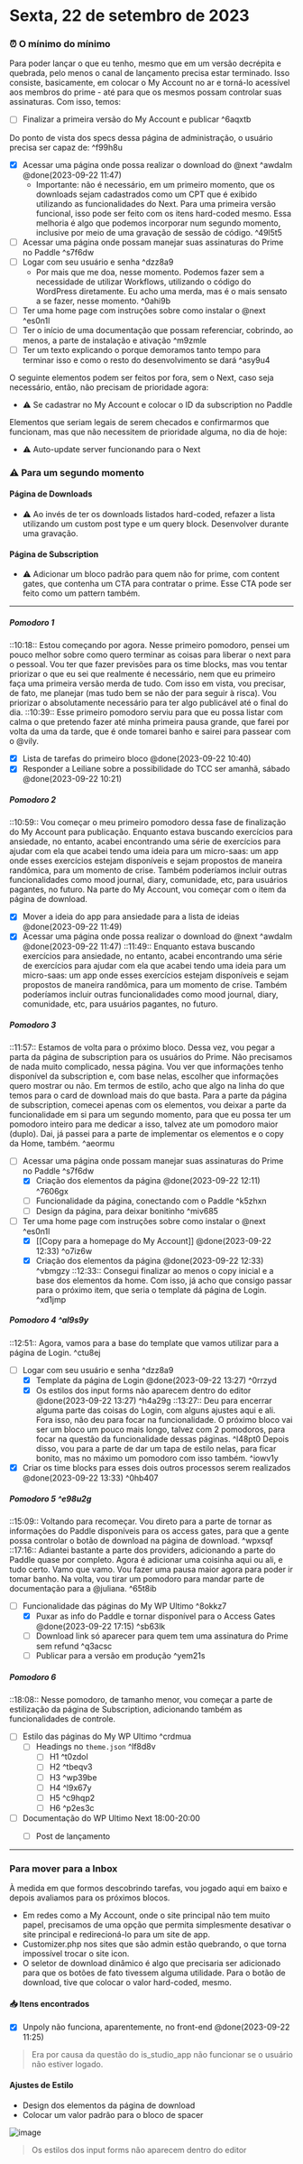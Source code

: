 # Sexta, 22 de setembro de 2023

### ⏰ O mínimo do mínimo
Para poder lançar o que eu tenho, mesmo que em um versão decrépita e quebrada, pelo menos o canal de lançamento precisa estar terminado. Isso consiste, basicamente, em colocar o My Account no ar e torná-lo acessível aos membros do prime - até para que os mesmos possam controlar suas assinaturas.
Com isso, temos:
- [ ] Finalizar a primeira versão do My Account e publicar ^6aqxtb

Do ponto de vista dos specs dessa página de administração, o usuário precisa ser capaz de: ^f99h8u
- [x] Acessar uma página onde possa realizar o download do @next ^awdalm @done(2023-09-22 11:47)
	- Importante: não é necessário, em um primeiro momento, que os downloads sejam cadastrados como um CPT que é exibido utilizando as funcionalidades do Next. Para uma primeira versão funcional, isso pode ser feito com os itens hard-coded mesmo. Essa melhoria é algo que podemos incorporar num segundo momento, inclusive por meio de uma gravação de sessão de código. ^49l5t5
- [ ] Acessar uma página onde possam manejar suas assinaturas do Prime no Paddle ^s7f6dw
- [ ] Logar com seu usuário e senha ^dzz8a9
	- Por mais que me doa, nesse momento. Podemos fazer sem a necessidade de utilizar Workflows, utilizando o código do WordPress diretamente. Eu acho uma merda, mas é o mais sensato a se fazer, nesse momento. ^0ahi9b
- [ ] Ter uma home page com instruções sobre como instalar o @next ^es0n1l
- [ ] Ter o início de uma documentação que possam referenciar, cobrindo, ao menos, a parte de instalação e ativação ^m9zmle
- [ ] Ter um texto explicando o porque demoramos tanto tempo para terminar isso e como o resto do desenvolvimento se dará ^asy9u4

O seguinte elementos podem ser feitos por fora, sem o Next, caso seja necessário, então, não precisam de prioridade agora:
- ⚠️ Se cadastrar no My Account e colocar o ID da subscription no Paddle

Elementos que seriam legais de serem checados e confirmarmos que funcionam, mas que não necessitem de prioridade alguma, no dia de hoje:
- ⚠️ Auto-update server funcionando para o Next

### ⚠️ Para um segundo momento
#### Página de Downloads
- ⚠️ Ao invés de ter os downloads listados hard-coded, refazer a lista utilizando um custom post type e um query block. Desenvolver durante uma gravação.
#### Página de Subscription
- ⚠️ Adicionar um bloco padrão para quem não for prime, com content gates, que contenha um CTA para contratar o prime. Esse CTA pode ser feito como um pattern também.

---
##### Pomodoro 1
::10:18:: Estou começando por agora. Nesse primeiro pomodoro, pensei um pouco melhor sobre como quero terminar as coisas para liberar o next para o pessoal. Vou ter que fazer previsões para os time blocks, mas vou tentar priorizar o que eu sei que realmente é necessário, nem que eu primeiro faça uma primeira versão merda de tudo.
Com isso em vista, vou precisar, de fato, me planejar (mas tudo bem se não der para seguir à risca). Vou priorizar o absolutamente necessário para ter algo publicável até o final do dia.
::10:39:: Esse primeiro pomodoro serviu para que eu possa listar com calma o que pretendo fazer até minha primeira pausa grande, que farei por volta da uma da tarde, que é onde tomarei banho e sairei para passear com o @vily.
- [x] Lista de tarefas do primeiro bloco @done(2023-09-22 10:40)
- [x] Responder a Leiliane sobre a possibilidade do TCC ser amanhã, sábado @done(2023-09-22 10:21)

##### Pomodoro 2
::10:59:: Vou começar o meu primeiro pomodoro dessa fase de finalização do My Account para publicação. Enquanto estava buscando exercícios para ansiedade, no entanto, acabei encontrando uma série de exercícios para ajudar com ela que acabei tendo uma ideia para um micro-saas: um app onde esses exercícios estejam disponíveis e sejam propostos de maneira randômica, para um momento de crise. Também poderíamos incluir outras funcionalidades como mood journal, diary, comunidade, etc, para usuários pagantes, no futuro. Na parte do My Account, vou começar com o item da página de download.
- [x] Mover a ideia do app para ansiedade para a lista de ideias @done(2023-09-22 11:49)
- [x] Acessar uma página onde possa realizar o download do @next ^awdalm @done(2023-09-22 11:47)
::11:49:: Enquanto estava buscando exercícios para ansiedade, no entanto, acabei encontrando uma série de exercícios para ajudar com ela que acabei tendo uma ideia para um micro-saas: um app onde esses exercícios estejam disponíveis e sejam propostos de maneira randômica, para um momento de crise. Também poderíamos incluir outras funcionalidades como mood journal, diary, comunidade, etc, para usuários pagantes, no futuro.

##### Pomodoro 3
::11:57:: Estamos de volta para o próximo bloco. Dessa vez, vou pegar a parta da página de subscription para os usuários do Prime. Não precisamos de nada muito complicado, nessa página. Vou ver que informações tenho disponível da subscription e, com base nelas, escolher que informações quero mostrar ou não. Em termos de estilo, acho que algo na linha do que temos para o card de download mais do que basta.
Para a parte da página de subscription, comecei apenas com os elementos, vou deixar a parte da funcionalidade em si para um segundo momento, para que eu possa ter um pomodoro inteiro para me dedicar a isso, talvez ate um pomodoro maior (duplo).
Dai, já passei para a parte de implementar os elementos e o copy da Home, também. ^aeormu
- [ ] Acessar uma página onde possam manejar suas assinaturas do Prime no Paddle ^s7f6dw
	- [x] Criação dos elementos da página @done(2023-09-22 12:11) ^7606gx
	- [ ] Funcionalidade da página, conectando com o Paddle ^k5zhxn
	- [ ] Design da página, para deixar bonitinho ^miv685
- [ ] Ter uma home page com instruções sobre como instalar o @next ^es0n1l
	- [x] [[Copy para a homepage do My Account]] @done(2023-09-22 12:33) ^o7iz6w
	- [x] Criação dos elementos da página @done(2023-09-22 12:33) ^vbmgzy
::12:33:: Consegui finalizar ao menos o copy inicial e a base dos elementos da home. Com isso, já acho que consigo passar para o próximo item, que seria o template dá página de Login. ^xd1jmp

##### Pomodoro 4 ^al9s9y
 ::12:51:: Agora, vamos para a base do template que vamos utilizar para a página de Login. ^ctu8ej
- [ ] Logar com seu usuário e senha ^dzz8a9
	- [x] Template da página de Login @done(2023-09-22 13:27) ^0rrzyd
	- [x] Os estilos dos input forms não aparecem dentro do editor @done(2023-09-22 13:27) ^h4a29g
::13:27:: Deu para encerrar alguma parte das coisas do Login, com alguns ajustes aqui e ali. Fora isso, não deu para focar na funcionalidade. O próximo bloco vai ser um bloco um pouco mais longo, talvez com 2 pomodoros, para focar na questão da funcionalidade dessas páginas. ^l48pt0
Depois disso, vou para a parte de dar um tapa de estilo nelas, para ficar bonito, mas no máximo um pomodoro com isso também. ^iowv1y
- [x] Criar os time blocks para esses dois outros processos serem realizados @done(2023-09-22 13:33) ^0hb407

##### Pomodoro 5 ^e98u2g
::15:09:: Voltando para recomeçar. Vou direto para a parte de tornar as informações do Paddle disponíveis para os access gates, para que a gente possa controlar o botão de download na página de download. ^wpxsqf
::17:16:: Adiantei bastante a parte dos providers, adicionando a parte do Paddle quase por completo. Agora é adicionar uma coisinha aqui ou ali, e tudo certo. Vamo que vamo. Vou fazer uma pausa maior agora para poder ir tomar banho. Na volta, vou tirar um pomodoro para mandar parte de documentação para a @juliana. ^65t8ib
- [ ] Funcionalidade das páginas do My WP Ultimo ^8okkz7
	- [x] Puxar as info do Paddle e tornar disponível para o Access Gates @done(2023-09-22 17:15) ^sb63lk
	- [ ] Download link só aparecer para quem tem uma assinatura do Prime sem refund ^q3acsc
	- [ ] Publicar para a versão em produção ^yem21s

##### Pomodoro 6
::18:08:: Nesse pomodoro, de tamanho menor, vou começar a parte de estilização da página de Subscription, adicionando também as funcionalidades de controle.
- [ ] Estilo das páginas do My WP Ultimo ^crdmua
	- [ ] Headings no `theme.json` ^lf8d8v
		- [ ] H1 ^t0zdol
		- [ ] H2 ^tbeqv3
		- [ ] H3 ^wp39be
		- [ ] H4 ^l9x67y
		- [ ] H5 ^c9hqp2
		- [ ] H6 ^p2es3c

- [ ] Documentação do WP Ultimo Next 18:00-20:00
	- [ ] Post de lançamento


---
### Para mover para a Inbox
À medida em que formos descobrindo tarefas, vou jogado aqui em baixo e depois avaliamos para os próximos blocos.
- Em redes como a My Account, onde o site principal não tem muito papel, precisamos de uma opção que permita simplesmente desativar o site principal e redirecioná-lo para um site de app.
- Customizer.php nos sites que são admin estão quebrando, o que torna impossível trocar o site icon.
- O seletor de download dinâmico é algo que precisaria ser adicionado para que os botões de fato tivessem alguma utilidade. Para o botão de download, tive que colocar o valor hard-coded, mesmo.

#### 📥 Itens encontrados
- [x] Unpoly não funciona, aparentemente, no front-end @done(2023-09-22 11:25)
> Era por causa da questão do is_studio_app não funcionar se o usuário não estiver logado.

#### Ajustes de Estilo
- Design dos elementos da página de download
- Colocar um valor padrão para o bloco de spacer



![image](20230922_attachments/CleanShot%202023-09-22%20at%2013.09.11@2x.png)
> Os estilos dos input forms não aparecem dentro do editor
